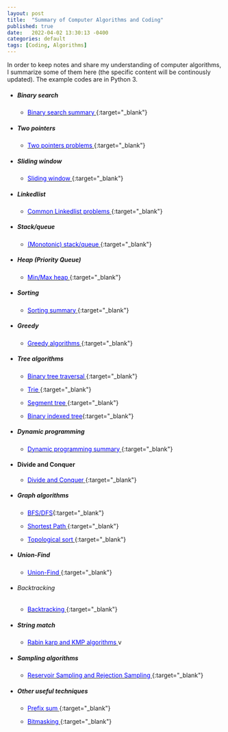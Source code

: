 ```yaml
---
layout: post
title:  "Summary of Computer Algorithms and Coding"
published: true
date:   2022-04-02 13:30:13 -0400
categories: default
tags: [Coding, Algorithms]
---
```

In order to keep notes and share my understanding of computer algorithms, I summarize some of them here (the specific content will be continously updated). The example codes are in Python 3.
 
 
 * ##### Binary search
     * [<span style="color:blue;"> Binary search summary </span>](https://github.com/windhaunting/Algorithm_Coding_Summary/blob/main/binary_search.md){:target="_blank"}

 * #####  Two pointers
     * [<span style="color:blue;"> Two pointers problems </span>](https://github.com/windhaunting/Algorithm_Coding_Summary/blob/main/two_pointers.md){:target="_blank"}

 * #####  Sliding window
     * [<span style="color:blue;"> Sliding window </span>](https://github.com/windhaunting/Algorithm_Coding_Summary/blob/main/sliding_window.md){:target="_blank"}


 * ##### Linkedlist
     * [<span style="color:blue;"> Common Linkedlist problems </span>](https://github.com/windhaunting/Algorithm_Coding_Summary/blob/main/linked_list.md){:target="_blank"}


 * ##### Stack/queue 
      * [<span style="color:blue;"> (Monotonic) stack/queue </span>](https://github.com/windhaunting/Algorithm_Coding_Summary/blob/main/stack-queue.md){:target="_blank"}

  
 * ##### Heap (Priority Queue)
      * [<span style="color:blue;"> Min/Max heap </span>](https://github.com/windhaunting/Algorithm_Coding_Summary/blob/main/heap.md){:target="_blank"}

 * ##### Sorting
      * [<span style="color:blue;"> Sorting summary </span>](https://github.com/windhaunting/Algorithm_Coding_Summary/blob/main/sorting.md){:target="_blank"}


 * ##### Greedy
      * [<span style="color:blue;"> Greedy algorithms </span>](https://github.com/windhaunting/Algorithm_Coding_Summary/blob/main/greedy.md){:target="_blank"}

 * ##### Tree algorithms
      * [<span style="color:blue;"> Binary tree traversal </span>](https://github.com/windhaunting/Algorithm_Coding_Summary/blob/main/tree_traversal.md){:target="_blank"}

      * [<span style="color:blue;"> Trie </span>](https://github.com/windhaunting/Algorithm_Coding_Summary/blob/main/trie.md){:target="_blank"}

      * [<span style="color:blue;"> Segment tree </span>](https://github.com/windhaunting/Algorithm_Coding_Summary/blob/main/segment_tree.md){:target="_blank"}

      * [<span style="color:blue;"> Binary indexed tree</span>](https://github.com/windhaunting/Algorithm_Coding_Summary/blob/main/binary_indexed_tree.md){:target="_blank"}


* ##### Dynamic programming

     * [<span style="color:blue;"> Dynamic programming summary </span>](  https://github.com/windhaunting/Algorithm_Coding_Summary/blob/main/Dynamic_programming.md){:target="_blank"}

* #### Divide and Conquer
     * [<span style="color:blue;"> Divide and Conquer </span>](  https://github.com/windhaunting/Algorithm_Coding_Summary/blob/main/divideConquer.md){:target="_blank"}

* ##### Graph algorithms
     * [<span style="color:blue;"> BFS/DFS</span>](https://github.com/windhaunting/Algorithm_Coding_Summary/blob/main/BFS_DFS.md){:target="_blank"}
  
     * [<span style="color:blue;"> Shortest Path </span>](https://github.com/windhaunting/Algorithm_Coding_Summary/blob/main/shortest_path.md){:target="_blank"}
 
     * [<span style="color:blue;"> Topological sort </span>](https://github.com/windhaunting/Algorithm_Coding_Summary/blob/main/topological_sort.md){:target="_blank"}


* ##### Union-Find
     * [<span style="color:blue;"> Union-Find </span>](https://github.com/windhaunting/Algorithm_Coding_Summary/blob/main/union-find.md){:target="_blank"}


* ###### Backtracking
     * [<span style="color:blue;"> Backtracking </span>](https://github.com/windhaunting/Algorithm_Coding_Summary/blob/main/backtracking.md){:target="_blank"}
     

* ##### String match
     * [<span style="color:blue;"> Rabin karp and KMP algorithms </span>](https://github.com/windhaunting/Algorithm_Coding_Summary/blob/main/string_match.md)v
     

* ##### Sampling algorithms
     * [<span style="color:blue;"> Reservoir Sampling and Rejection Sampling </span>](https://github.com/windhaunting/Algorithm_Coding_Summary/blob/main/sampling.md){:target="_blank"}


* ##### Other useful techniques
     * [<span style="color:blue;"> Prefix sum </span>](https://github.com/windhaunting/Algorithm_Coding_Summary/blob/main/prefix_sum.md){:target="_blank"}
  
     * [<span style="color:blue;"> Bitmasking </span>](https://github.com/windhaunting/Algorithm_Coding_Summary/blob/main/bitmask.md){:target="_blank"}
  
  


